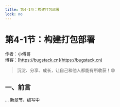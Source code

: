 ```yaml
---
title: 第4-1节：构建打包部署
lock: no
---
```


# 第4-1节：构建打包部署

作者：小傅哥
<br/>博客：[https://bugstack.cn](https://bugstack.cn)

> 沉淀、分享、成长，让自己和他人都能有所收获！😄

## 一、前言

... 新章节，编写中
